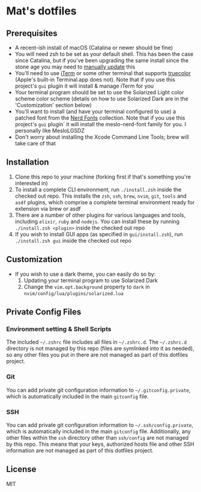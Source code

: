 # Mat's dotfiles

## Prerequisites

* A recent-ish install of macOS (Catalina or newer should be fine)
* You will need zsh to be set as your default shell. This has been the case
  since Catalina, but if you've been upgrading the same install since the stone
  age you may need to [manually update](https://support.apple.com/en-ca/HT208050) this
* You'll need to use [iTerm](https://iterm2.com) or some other terminal that supports
  [truecolor](https://github.com//termstandard/colors) (Apple's built-in
  Terminal.app does not). Note that if you use this project's `gui` plugin it
  will install & manage iTerm for you
* Your terminal program should be set to use the Solarized Light color scheme
  color scheme (details on how to use Solarized Dark are in the 'Customization'
  section below)
* You'll want to install (and have your terminal configured to use) a patched
  font from the [Nerd Fonts](https://github.com/ryanoasis/nerd-fonts)
  collection. Note that if you use this project's `gui` plugin` it will install
  the meslo-nerd-font family for you. I personally like MesloLGSDZ
* Don't worry about installing the Xcode Command Line Tools; brew will take care
  of that

## Installation

1. Clone this repo to your machine (forking first if that's something you're
   interested in)
2. To install a complete CLI environment, run `./install.zsh` inside the checked
   out repo. This installs the `zsh`, `ssh`, `brew`, `nvim`, `git`, `tools` and
   `asdf` plugins, which comprise a complete terminal environment ready for
   extension via brew or asdf
3. There are a number of other plugins for various languages and tools,
   including `elixir`, `ruby` and `nodejs`. You can install these by running
   `./install.zsh <plugin>` inside the checked out repo
4. If you wish to install GUI apps (as specified in `gui/install.zsh`), run
   `./install.zsh gui` inside the checked out repo

## Customization

* If you wish to use a dark theme, you can easily do so by:
    1. Updating your terminal program to use Solarized Dark
    2. Change the `vim.opt.background` property to `dark` in
       `nvim/config/lua/plugins/solarized.lua`

## Private Config Files

### Environment setting & Shell Scripts

The included `~/.zshrc` file includes all files in `~/.zshrc.d`. The
`~/.zshrc.d` directory is not managed by this repo (files are symlinked into it
as needed), so any other files you put in there are not managed as part of this
dotfiles project.

### Git

You can add private git configuration information to `~/.gitconfig.private`,
which is automatically included in the main `gitconfig` file.

### SSH

You can add private git configuration information to `~/.ssh/config.private`,
which is automatically included in the main `gitconfig` file. Additionally, any
other files within the `ssh` directory other than `ssh/config` are not managed
by this repo. This means that your keys, authorized hosts file and other SSH
information are not managed as part of this dotfiles project.

## License

MIT
